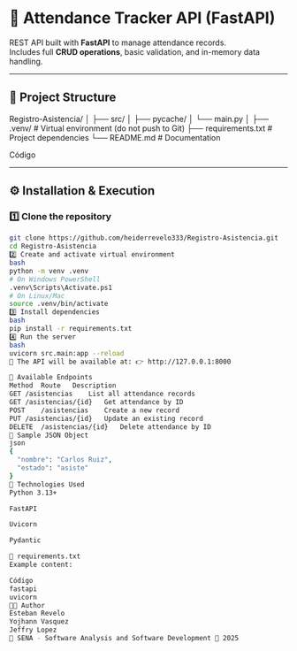 #  🧾 Attendance Tracker API (FastAPI)

REST API built with **FastAPI** to manage attendance records.  
Includes full **CRUD operations**, basic validation, and in-memory data handling.

---

## 📁 Project Structure

Registro-Asistencia/ 
│ 
├── src/ 
│ 
├── pycache/ 
│ └── main.py 
│ ├── .venv/ # Virtual environment (do not push to Git) 
├── requirements.txt # Project dependencies 
└── README.md # Documentation

Código

---

## ⚙️ Installation & Execution

### 1️⃣ Clone the repository

```bash
git clone https://github.com/heiderrevelo333/Registro-Asistencia.git
cd Registro-Asistencia
2️⃣ Create and activate virtual environment
bash
python -m venv .venv
# On Windows PowerShell
.venv\Scripts\Activate.ps1
# On Linux/Mac
source .venv/bin/activate
3️⃣ Install dependencies
bash
pip install -r requirements.txt
4️⃣ Run the server
bash
uvicorn src.main:app --reload
🔹 The API will be available at: 👉 http://127.0.0.1:8000

🚀 Available Endpoints
Method	Route	Description
GET	/asistencias	List all attendance records
GET	/asistencias/{id}	Get attendance by ID
POST	/asistencias	Create a new record
PUT	/asistencias/{id}	Update an existing record
DELETE	/asistencias/{id}	Delete attendance by ID
🧠 Sample JSON Object
json
{
  "nombre": "Carlos Ruiz",
  "estado": "asiste"
}
🧩 Technologies Used
Python 3.13+

FastAPI

Uvicorn

Pydantic

📄 requirements.txt
Example content:

Código
fastapi
uvicorn
🧑‍💻 Author
Esteban Revelo
Yojhann Vasquez
Jeffry Lopez 
📍 SENA - Software Analysis and Software Development 📅 2025